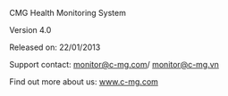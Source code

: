 CMG Health Monitoring System

Version 4.0

Released on: 22/01/2013

Support contact: monitor@c-mg.com/ monitor@c-mg.vn

Find out more about us: www.c-mg.com